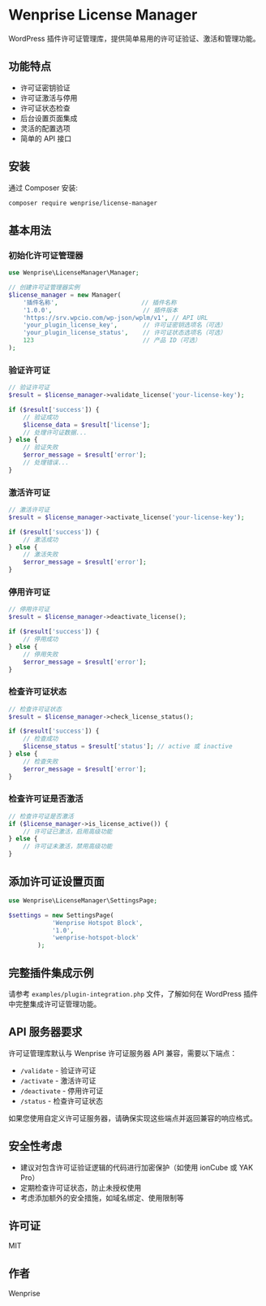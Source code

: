 # Wenprise License Manager

WordPress 插件许可证管理库，提供简单易用的许可证验证、激活和管理功能。

## 功能特点

- 许可证密钥验证
- 许可证激活与停用
- 许可证状态检查
- 后台设置页面集成
- 灵活的配置选项
- 简单的 API 接口

## 安装

通过 Composer 安装:

```bash
composer require wenprise/license-manager
```

## 基本用法

### 初始化许可证管理器

```php
use Wenprise\LicenseManager\Manager;

// 创建许可证管理器实例
$license_manager = new Manager(
    '插件名称',                       // 插件名称
    '1.0.0',                         // 插件版本
    'https://srv.wpcio.com/wp-json/wplm/v1', // API URL
    'your_plugin_license_key',       // 许可证密钥选项名（可选）
    'your_plugin_license_status',    // 许可证状态选项名（可选）
    123                              // 产品 ID（可选）
);
```

### 验证许可证

```php
// 验证许可证
$result = $license_manager->validate_license('your-license-key');

if ($result['success']) {
    // 验证成功
    $license_data = $result['license'];
    // 处理许可证数据...
} else {
    // 验证失败
    $error_message = $result['error'];
    // 处理错误...
}
```

### 激活许可证

```php
// 激活许可证
$result = $license_manager->activate_license('your-license-key');

if ($result['success']) {
    // 激活成功
} else {
    // 激活失败
    $error_message = $result['error'];
}
```

### 停用许可证

```php
// 停用许可证
$result = $license_manager->deactivate_license();

if ($result['success']) {
    // 停用成功
} else {
    // 停用失败
    $error_message = $result['error'];
}
```

### 检查许可证状态

```php
// 检查许可证状态
$result = $license_manager->check_license_status();

if ($result['success']) {
    // 检查成功
    $license_status = $result['status']; // active 或 inactive
} else {
    // 检查失败
    $error_message = $result['error'];
}
```

### 检查许可证是否激活

```php
// 检查许可证是否激活
if ($license_manager->is_license_active()) {
    // 许可证已激活，启用高级功能
} else {
    // 许可证未激活，禁用高级功能
}
```

## 添加许可证设置页面

```php
use Wenprise\LicenseManager\SettingsPage;

$settings = new SettingsPage(
			'Wenprise Hotspot Block',
			'1.0',
			'wenprise-hotspot-block'
		);
```

## 完整插件集成示例

请参考 `examples/plugin-integration.php` 文件，了解如何在 WordPress 插件中完整集成许可证管理功能。

## API 服务器要求

许可证管理库默认与 Wenprise 许可证服务器 API 兼容，需要以下端点：

- `/validate` - 验证许可证
- `/activate` - 激活许可证
- `/deactivate` - 停用许可证
- `/status` - 检查许可证状态

如果您使用自定义许可证服务器，请确保实现这些端点并返回兼容的响应格式。

## 安全性考虑

- 建议对包含许可证验证逻辑的代码进行加密保护（如使用 ionCube 或 YAK Pro）
- 定期检查许可证状态，防止未授权使用
- 考虑添加额外的安全措施，如域名绑定、使用限制等

## 许可证

MIT

## 作者

Wenprise
